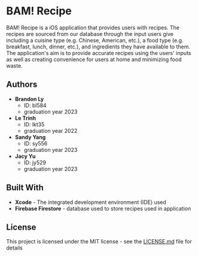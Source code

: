 # BAM! Recipe
BAM! Recipe is a iOS application that provides users with recipes. The recipes are sourced from our database through the input users give including a cuisine type (e.g. Chinese, American, etc.), a food type (e.g. breakfast, lunch, dinner, etc.), and ingredients they have available to them. The application's aim is to provide accurate recipes using the users' inputs as well as creating convenience for users at home and minimizing food waste.

## Authors
* __Brandon Ly__ 
    * ID: bl584
    * graduation year 2023
* __Le Trinh__ 
    * ID: lkt35
    * graduation year 2022
* __Sandy Yang__ 
    * ID: sy556
    * graduation year 2023
* __Jacy Yu__ 
    * ID: jy529
    * graduation year 2023

## Built With
* __Xcode__ - The integrated development environment (IDE) used
* __Firebase Firestore__ - database used to store recipes used in application

## License
This project is licensed under the MIT license - see the [LICENSE.md](https://github.com/weyheyitsjc/BAM-Recipe/blob/master/LICENSE.md) file for details
